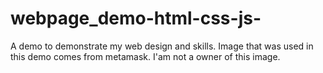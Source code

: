 # webpage_demo-html-css-js-
A demo to demonstrate my web design and skills. Image that was used in this demo comes from metamask. I'am not a owner of this image.
